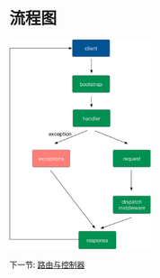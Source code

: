 # 流程图

<img src="zh-cn/3.1/flow.png" width="50%" height="50%">

下一节: [路由与控制器](zh-cn/3.1/2-1-routing-and-controllers.md)
